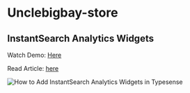 # Unclebigbay-store

## InstantSearch Analytics Widgets

Watch Demo: [Here](https://www.youtube.com/watch?v=-fXfh4cwFyA)

Read Article: [here](https://unclebigbay.com/how-to-add-instantsearch-analytics-widgets-in-typesense)

![How to Add InstantSearch Analytics Widgets in Typesense](https://user-images.githubusercontent.com/58919619/158019331-e5f502da-8a9a-4364-83d1-84c855c12a43.png)
